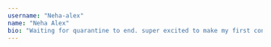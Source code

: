 ```yaml
---
username: "Neha-alex"
name: "Neha Alex"
bio: "Waiting for quarantine to end. super excited to make my first contribution "
---
```


